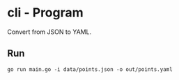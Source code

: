 # cli - Program
Convert from JSON to YAML.

## Run
`go run main.go -i data/points.json -o out/points.yaml`
